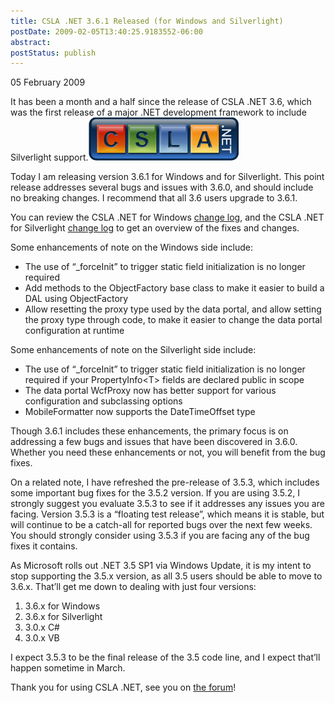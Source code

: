 ```yaml
---
title: CSLA .NET 3.6.1 Released (for Windows and Silverlight)
postDate: 2009-02-05T13:40:25.9183552-06:00
abstract: 
postStatus: publish
---
```

05 February 2009

It has been a month and a half since the release of CSLA .NET 3.6, which was the first release of a major .NET development framework to include Silverlight support.[![csla_logo1_72](binary/WindowsLiveWriter/CSLA.N.1ReleasedforWindowsandSilverlight_BFD8/csla_logo1_72_thumb.png "csla_logo1_72")](binary/WindowsLiveWriter/CSLA.N.1ReleasedforWindowsandSilverlight_BFD8/csla_logo1_72_2.png)

Today I am releasing version 3.6.1 for Windows and for Silverlight. This point release addresses several bugs and issues with 3.6.0, and should include no breaking changes. I recommend that all 3.6 users upgrade to 3.6.1.

You can review the CSLA .NET for Windows [change log](http://www.lhotka.net/Article.aspx?id=3052f53d-9f2f-44e5-ab43-214fa515d823), and the CSLA .NET for Silverlight [change log](http://www.lhotka.net/Article.aspx?area=4&amp;id=4e991255-fcbe-414c-8e0b-d5022b753063) to get an overview of the fixes and changes.

Some enhancements of note on the Windows side include:

- The use of “\_forceInit” to trigger static field initialization is no longer required
- Add methods to the ObjectFactory base class to make it easier to build a DAL using ObjectFactory
- Allow resetting the proxy type used by the data portal, and allow setting the proxy type through code, to make it easier to change the data portal configuration at runtime


Some enhancements of note on the Silverlight side include:

- The use of “\_forceInit” to trigger static field initialization is no longer required if your PropertyInfo&lt;T&gt; fields are declared public in scope
- The data portal WcfProxy now has better support for various configuration and subclassing options
- MobileFormatter now supports the DateTimeOffset type


Though 3.6.1 includes these enhancements, the primary focus is on addressing a few bugs and issues that have been discovered in 3.6.0. Whether you need these enhancements or not, you will benefit from the bug fixes.



On a related note, I have refreshed the pre-release of 3.5.3, which includes some important bug fixes for the 3.5.2 version. If you are using 3.5.2, I strongly suggest you evaluate 3.5.3 to see if it addresses any issues you are facing. Version 3.5.3 is a “floating test release”, which means it is stable, but will continue to be a catch-all for reported bugs over the next few weeks. You should strongly consider using 3.5.3 if you are facing any of the bug fixes it contains.

As Microsoft rolls out .NET 3.5 SP1 via Windows Update, it is my intent to stop supporting the 3.5.x version, as all 3.5 users should be able to move to 3.6.x. That’ll get me down to dealing with just four versions:

1. 3.6.x for Windows
2. 3.6.x for Silverlight
3. 3.0.x C#
4. 3.0.x VB


I expect 3.5.3 to be the final release of the 3.5 code line, and I expect that’ll happen sometime in March.

Thank you for using CSLA .NET, see you on [the forum](http://forums.lhotka.net/)!
